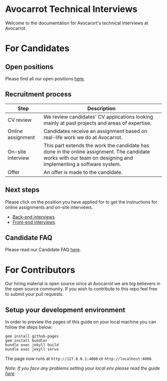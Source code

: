 # Avocarrot Technical Interviews

Welcome to the documentation for Avocarort's technical interviews at Avocarrot.

# For Candidates

## Open positions

Please find all our open positions [here](https://avocarrot.workable.com/).

## Recruitment process

| Step | Description |
|---|---|
| CV review | We review candidates' CV applications looking mainly at past projects and areas of expertise. |
| Online assignment | Candidates receive an assignment based on real-life work we do at Avocarrot. |
| On-site interview | This part extends the work the candidate has done in the online assignment. The candidate works with our team on designing and implementing a software system. |
| Offer | An offer is made to the candidate. |

## Next steps

Please click on the position you have applied for to get the instructions for online assignments and on-site interviews.

- [Back-end interviews](back-end/index.md)
- [Front-end interviews](front-end/index.md)

## Candidate FAQ

Please read our Candidate FAQ [here](CANDIDATE-FAQ.md).

# For Contributors

Our hiring material is open source since at Avocarrot we are big believers in the open source community. If you wish to contribute to this repo feel free to submit your pull requests.

## Setup your development environment

In order to preview the pages of this guide on your local machine you can follow the steps below:

```
gem install github-pages
gem install bundler
bundle exec jekyll build
bundle exec jekyll serve
```

The page now runs at ```http://127.0.0.1:4000``` or ```http://localhost:4000```.

_Note: If you face any problems setting your local env please read the guide [here](https://help.github.com/articles/setting-up-your-github-pages-site-locally-with-jekyll/)._ 